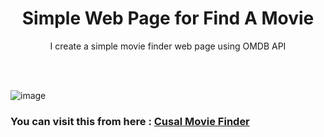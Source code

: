 <h1 align="center">Simple Web Page for Find A Movie</h1>

<p align="center">I create a simple movie finder web page using OMDB API</p>

<br>
<br>

![image](https://github.com/user-attachments/assets/1140a9b5-1d0a-4314-a89d-1ed023ac251b)


<h3>You can visit this from here : <a href="https://cusaldmsr.github.io/Simple-Movie-Finder/">Cusal Movie Finder</a></h3>
